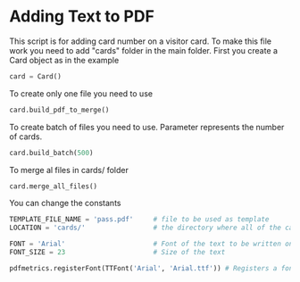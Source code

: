 # Adding Text to PDF

This script is for adding card number on a visitor card.
To make this file work you need to add "cards" folder in the main folder. 
First you create a Card object as in the example
```python
card = Card()
```

To create only one file you need to use
```python
card.build_pdf_to_merge()
```

To create batch of files you need to use. Parameter represents the number of cards.
```python
card.build_batch(500)
```

To merge al files in cards/ folder
```python
card.merge_all_files()
```

You can change the constants
```python
TEMPLATE_FILE_NAME = 'pass.pdf'     # file to be used as template
LOCATION = 'cards/'                 # the directory where all of the cards be stored

FONT = 'Arial'                      # Font of the text to be written on the card
FONT_SIZE = 23                      # Size of the text

pdfmetrics.registerFont(TTFont('Arial', 'Arial.ttf')) # Registers a font
```
